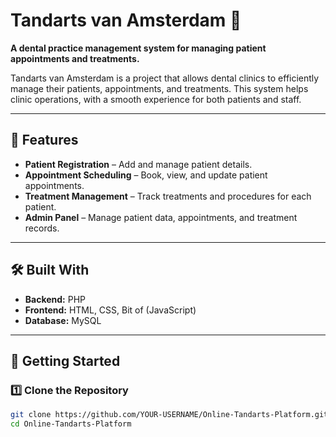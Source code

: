 # Tandarts van Amsterdam 🦷  
**A dental practice management system for managing patient appointments and treatments.**  

Tandarts van Amsterdam is a project that allows dental clinics to efficiently manage their patients, appointments, and treatments. This system helps clinic operations, with a smooth experience for both patients and staff.

---

## 🚀 Features  
- **Patient Registration** – Add and manage patient details.  
- **Appointment Scheduling** – Book, view, and update patient appointments.  
- **Treatment Management** – Track treatments and procedures for each patient.  
- **Admin Panel** – Manage patient data, appointments, and treatment records.  

---

## 🛠️ Built With  
- **Backend:** PHP  
- **Frontend:** HTML, CSS, Bit of (JavaScript)  
- **Database:** MySQL  

---

## 🚀 Getting Started  

### **1️⃣ Clone the Repository**  
```bash
git clone https://github.com/YOUR-USERNAME/Online-Tandarts-Platform.git
cd Online-Tandarts-Platform
